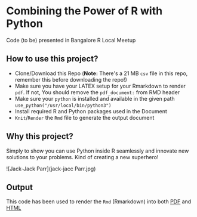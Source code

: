 # Combining the Power of R with Python

Code (to be) presented in Bangalore R Local Meetup 

## How to use this project?

* Clone/Download this Repo (**Note:** There's a 21 MB `csv` file in this repo, remember this before downloading the repo!)
* Make sure you have your LATEX setup for your Rmarkdown to render `pdf`. If not, You should remove the `pdf_document:` from RMD header
* Make sure your `python` is installed and available in the given path `use_python("/usr/local/bin/python3") `
* Install required R and Python packages used in the Document
* `Knit`/`Render` the `Rmd` file to generate the output document

## Why this project?

Simply to show you can use Python inside R seamlessly and innovate new solutions to your problems. Kind of creating a new superhero! 

![Jack-Jack Parr](jack-jacc Parr.jpg)

## Output

This code has been used to render the `Rmd` (Rmarkdown) into both [PDF](py_plus_r.pdf) and [HTML](https://htmlpreview.github.io/?https://github.com/amrrs/python_plus_r_brug/blob/master/py_plus_r.html)

